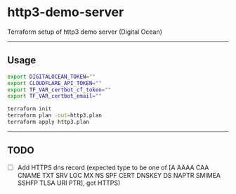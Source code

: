# http3-demo-server

Terraform setup of http3 demo server (Digital Ocean) 

---
## Usage
```sh
export DIGITALOCEAN_TOKEN=""
export CLOUDFLARE_API_TOKEN=""
export TF_VAR_certbot_cf_token=""
export TF_VAR_certbot_email=""

terraform init
terraform plan -out=http3.plan
terraform apply http3.plan
```

---
## TODO

- [ ] Add HTTPS dns record (expected type to be one of [A AAAA CAA CNAME TXT SRV LOC MX NS SPF CERT DNSKEY DS NAPTR SMIMEA SSHFP TLSA URI PTR], got HTTPS)

